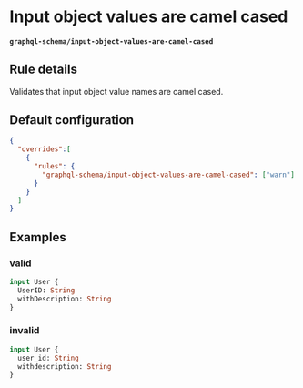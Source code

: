 # Input object values are camel cased
#### `graphql-schema/input-object-values-are-camel-cased`

## Rule details

Validates  that input object value names are camel cased.

## Default configuration
```json
{
  "overrides":[
    {
      "rules": {
        "graphql-schema/input-object-values-are-camel-cased": ["warn"]
      }
    }
  ]
}
```

## Examples

### valid
```graphql
input User {
  UserID: String
  withDescription: String
}
```

### invalid
```graphql
input User {
  user_id: String
  withdescription: String
}
```
